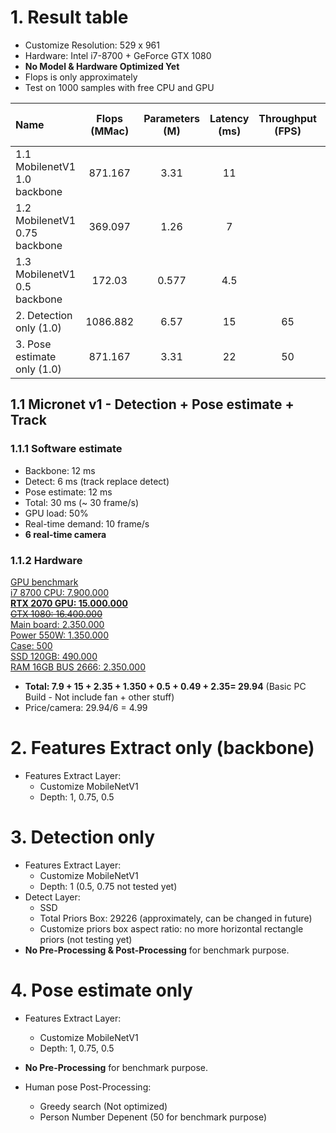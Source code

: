 # 1. Result table
- Customize Resolution: 529 x 961  
- Hardware: Intel i7-8700 + GeForce GTX 1080
- **No Model & Hardware Optimized Yet**  
- Flops is only approximately
- Test on 1000 samples with free CPU and GPU

|             Name              |  Flops (MMac) |  Parameters (M)  | Latency (ms) | Throughput (FPS) | GPU Load (%) | GPU Mem (MB) |
| :---------------------------- | :----------:  | :--------------: | :----------: | :--------------: | :----------: | :----------: |
| 1.1 MobilenetV1 1.0 backbone  | 871.167       | 3.31             | 11           |                  | 100          | 695          |
| 1.2 MobilenetV1 0.75 backbone | 369.097       | 1.26             | 7            |                  | 100          | 629          |
| 1.3 MobilenetV1 0.5 backbone  | 172.03        | 0.577            | 4.5          |                  | 100          | 599          |
| 2. Detection only (1.0)       | 1086.882      | 6.57             | 15           | 65               | 100          | 713          |
| 3. Pose estimate only (1.0)   | 871.167       | 3.31             | 22           | 50               | 50 ???       | 697          |

## 1.1 Micronet v1 - Detection + Pose estimate + Track
### 1.1.1 Software estimate
- Backbone: 12 ms
- Detect: 6 ms (track replace detect)
- Pose estimate: 12 ms
- Total: 30 ms (~ 30 frame/s)
- GPU load: 50%
- Real-time demand: 10 frame/s
- **6 real-time camera**
### 1.1.2 Hardware
[GPU benchmark](https://timdettmers.com/2019/04/03/which-gpu-for-deep-learning/)  
[i7 8700 CPU: 7.900.000](https://xgear.vn/cpu-intel-core-i7-8700-processor-12m-cache-4-60-ghz/)  
**[RTX 2070 GPU: 15.000.000](https://xgear.vn/card-man-hinh-gigabyte-rtx-2070-8gb-windforce/)**  
~~[GTX 1080: 16.400.000](https://www.anphatpc.com.vn/vga-msi-geforce-gtx-1080-gaming-x-8g_id20304.html)~~  
[Main board: 2.350.000](https://xgear.vn/mainboard-gigabyte-b360m-aorus-gaming-3-lga-1151v2/)  
[Power 550W: 1.350.000](https://xgear.vn/nguon-may-tinh-cooler-master-mwe-bronze-550w-80-plus-bronze/)  
[Case: 500](https://xgear.vn/case-1st-player-r3-rainbow/)  
[SSD 120GB: 490.000](https://xgear.vn/ssd-apacer-panther-sata-iii-120gb/)  
[RAM 16GB BUS 2666: 2.350.000](https://xgear.vn/ram-laptop-kingston-hyperx-impact-ddr4-16gb-bus-2400-cl-14/)  
- **Total: 7.9 + 15 + 2.35 + 1.350 + 0.5 + 0.49 + 2.35= 29.94** (Basic PC Build - Not include fan + other stuff)  
- Price/camera: 29.94/6 = 4.99  

# 2. Features Extract only (backbone)  
- Features Extract Layer:  
  - Customize MobileNetV1  
  - Depth: 1, 0.75, 0.5

# 3. Detection only  
- Features Extract Layer:  
  - Customize MobileNetV1  
  - Depth: 1 (0.5, 0.75 not tested yet)
- Detect Layer:  
  - SSD  
  - Total Priors Box: 29226 (approximately, can be changed in future)  
  - Customize priors box aspect ratio: no more horizontal rectangle priors (not testing yet)
- **No Pre-Processing & Post-Processing** for benchmark purpose.

# 4. Pose estimate only
- Features Extract Layer:  
  - Customize MobileNetV1
  - Depth: 1, 0.75, 0.5

- **No Pre-Processing** for benchmark purpose.

- Human pose Post-Processing:
  - Greedy search (Not optimized)
  - Person Number Depenent (50 for benchmark purpose)
